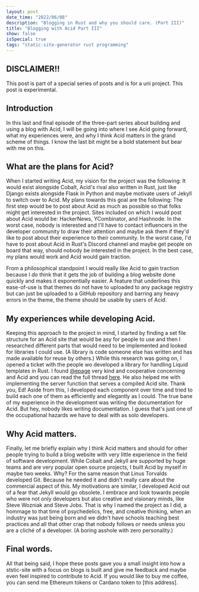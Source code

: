 ```yaml
---
layout: post
date_time: "2022/06/08"
description: "Blogging in Rust and why you should care. (Part III)"
title: "Blogging with Acid Part III"
show: false
isSpecial: true
tags: "static-site-generator rust programming"
---
```


## DISCLAIMER!!

This post is part of a special series of posts and is for a uni project. This post is experimental.

## Introduction

In this last and final episode of the three-part series about building and using a blog with Acid, I will be going into where I see Acid going forward, what my experiences were, and why I think Acid matters in the grand scheme of things. I know the last bit might be a bold statement but bear with me on this.

## What are the plans for Acid?

When I started writing Acid, my vision for the project was the following: It would exist alongside Cobalt, Acid's rival also written in Rust, just like Django exists alongside Flask in Python and maybe motivate users of Jekyll to switch over to Acid. My plans towards this goal are the following: The first step would be to post about Acid as much as possible so that folks might get interested in the project. Sites included on which I would post about Acid would be: HackerNews, YCombinator, and Hashnode. In the worst case, nobody is interested and I'll have to contact influencers in the developer community to draw their attention and maybe ask them if they'd like to post about their experience to their community. In the worst case, I'd have to post about Acid in Rust's Discord channel and maybe get people on board that way, should nobody be interested in the project. In the best case, my plans would work and Acid would gain traction.

From a philosophical standpoint I would really like Acid to gain traction because I *do* think that it gets the job of building a blog website done quickly and makes it exponentially easier. A feature that underlines this ease-of-use is that themes do not have to uploaded to any package registry but can just be uploaded to a GitHub repository and barring any heavy errors in the theme, the theme should be usable by users of Acid.

## My experiences while developing Acid.

Keeping this approach to the project in mind, I started by finding a set file structure for an Acid site that would be asy for people to use and then I researched different parts that would need to be implemented and looked for libraries I could use. (A library is code someone else has written and has made available for reuse by others.) While this research was going on, I opened a ticket with the people wo developed a library for handling Liquid templates in Rust. I found [@epage](https://github.com/epage) very kind and cooperative concerning and Acid and you can read the full thread [here](https://github.com/cobalt-org/liquid-rust/issues/456). He also helped me with implementing the server function that serves a compiled Acid site. Thank you, Ed! Aside from this, I developed each component over time and tried to build each one of them as efficiently and elegantly as I could. The true bane of my experience in the development was writing the documentation for Acid. But hey, nobody likes writing documentation. I guess that's just one of the occupational hazards we have to deal with as solo developers.

## Why Acid matters.

Finally, let me briefly explain why I think Acid matters and should for other people trying to build a blog website with very little experience in the field of software development. While Cobalt and Jekyll are supported by huge teams and are very popular open source projects, I built Acid by myself in maybe two weeks. Why? For the same reason that Linus Torvalds developed Git. Because he needed it and didn't really care about the commercial aspect of this. My motivations are similar, I developed Acid out of a fear that Jekyll would go obsolete. I embrace and look towards people who were not only developers but also creative and visionary minds, like Steve Wozniak and Steve Jobs. That is why I named the project as I did, a hommage to that time of psychedelics, free, and creative thinking, when an industry was just being born and we didn't have schools teaching best practices and all that other crap that nobody follows or needs unless you are a cliché of a developer. (A boring asshole with zero personality.)

## Final words.

All that being said, I hope these posts gave you a small insight into how a ststic-site with a focus on blogs is built and give me feedback and maybe even feel inspired to contribute to Acid. If you would like to buy me coffee, you can send me Ethereum tokens or Cardano token to [this address].
